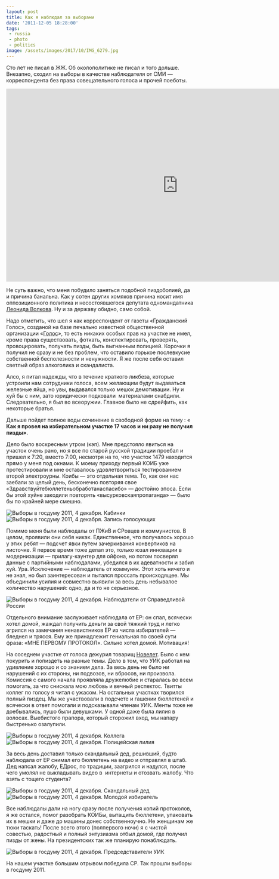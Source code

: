 ```yaml
---
layout: post
title: Как я наблюдал за выборами
date: '2011-12-05 18:28:00'
tags:
 - russia
 - photo
 - politics
image: /assets/images/2017/10/IMG_6279.jpg
---
```


Сто лет не писал в ЖЖ. Об околополитике не писал и того дольше. Внезапно, сходил на выборы в качестве наблюдателя от СМИ&nbsp;— корреспондента без права совещательного голоса и прочей поеботы.

<iframe width="920" height="517" src="https://www.youtube.com/embed/HK8U3Kcwpc0?rel=0" frameborder="0" allowfullscreen></iframe>

Не суть важно, что меня побудило заняться подобной пиздоболией, да и причина банальна. Как у сотен других хомяков причина носит имя оппозиционного политика и несостоявшегося депутата одномандатника [Леонида Волкова](http://twitter.com/leonwolf). Ну и за державу обидно, само собой.

Надо отметить, что шел я как корреспондент от газеты «Гражданский Голос», созданой на базе печально известной общественной организации «[Голос](http://ru.wikipedia.org/wiki/%D0%93%D0%BE%D0%BB%D0%BE%D1%81_(%D0%B0%D1%81%D1%81%D0%BE%D1%86%D0%B8%D0%B0%D1%86%D0%B8%D1%8F))», то есть никаких особых прав на участке не имел, кроме права существовать, фоткать, конспектировать, проверять, провоцировать, получать пизды, быть выгнанным полицией. Корочки я получил не сразу и не без проблем, что оставило горькое послевкусие собственной бесполезности и ненужности. Я же после себя оставил светлый образ алкоголика и скандалиста.

Алсо, я питал надежды, что в течение краткого ликбеза, которые устроили нам сотрудники голоса, всем желающим будут выдаваться железные яйца, но увы, выдавался только мешок демотивации. Ну и хуй бы с ним, зато юридически подковали &nbsp;материалами снабдили. Следовательно, я был во всеоружии. Главное было не сдрейфить, как некоторые братья.

Дальше пойдет полное воды сочинение в свободной форме на тему : « **Как я провел на избирательном участке 17 часов и ни разу не получил пизды»**.

Дело было воскресным утром (кэп). Мне предстояло явиться на участок очень рано, но я все по старой русской традиции проебал и пришел к 7:20, вместо 7:00, несмотря на то, что участок 1479 находится прямо у меня под окнами. К моему приходу первый КОИБ уже протестировали и мне оставалось удовлетвориться тестированием второй электроурны. Коибы — это отдельная тема. То, как они нас заебали за целый день, бесконечно повторяя свое «Здравствуйтебюллетеньобработанаспасибо» — достойно эпоса. Если бы этой хуйне закодили повторять «высурковскаяпропаганда» — было бы по крайней мере смешно.

![Выборы в госдуму 2011, 4 декабря. Кабинки](/assets/images/2017/10/IMG_6279.jpg)  
![Выборы в госдуму 2011, 4 декабря. Запись голосующих](/assets/images/2017/10/IMG_6275.jpg)  

Помимо меня были наблюдалы от ПЖиВ и СРовцев и коммунистов. В целом, проявили они себя никак. Единственное, что получалось хорошо у этих ребят — подсчет явки путем зачеркивания конвертиков на листочке. Я первое время тоже делал это, только юзал инновации в модернизации — прилагу-каунтер для ойфона, но потом посверял данные с партийными наблюдалами, убедился в их адеватности и забил хуй. Ура. Исключение — наблюдатель от коммуняк. Этот хоть ничего и не знал, но был заинтересован и пытался проссать происходящее. Мы объединили усилия и совместно выявили за весь день небывалое количество нарушений: одно, да и то не серьезное.

![Выборы в госдуму 2011, 4 декабря. Наблюдатели от Справедливой России](/assets/images/2017/10/IMG_6284.jpg)  

Отдельного внимание заслуживает наблюдала от ЕР: он спал, всячески хотел домой, жаждал получить деньги за свой тяжкий труд и легко агрился на замечания ненавистников ЕР из числа избирателей — бледнел и трясся. Ему же принадлежит гениальная по своей сути фраза: «МНЕ ПЕРВОМУ ПРОТОКОЛ». Сильно хотел домой. Мотивация!

На соседнем участке от голоса дежурил товарищ [Новелет](http://twitter.com/nowelet). Было с кем покурить и попиздеть на разные темы. Дело в том, что УИК работал на удивление хорошо и со знанием дела. За весь день не было ни нарушений с их стороны, ни подвозов, ни вбросов, ни произвола. Комиссия с самого начала проявляла дружелюбие и старалась во всем помогать, за что снискала мою любовь и вечный респектос. Твитты коллег по голосу я читал с ужасом. На остальных участках творился полный пиздец. Мы же участвовали в подсчете и гашении бюллетеней и всячески в ответ помогали и подсказывали членам УИК. Менты тоже не доебывались, пушо были девушками. У одной даже была лилия в волосах. Выебистого прапора, который сторожил вход, мы напару быстренько озалупили.

![Выборы в госдуму 2011, 4 декабря. Коллега](/assets/images/2017/10/IMG_6320.jpg)  
![Выборы в госдуму 2011, 4 декабря. Полицейская лилия](/assets/images/2017/10/IMG_6296-1.jpg)  

За весь день доставил только скандальный дед, решивший, будто наблюдала от ЕР снимал его бюллетень на видео и отправлял в штаб. Дед напсал жалобу, ЕДрос, по традиции, заагрился и надулся, после чего умолял не выкладывать видео в &nbsp;интернеты и отозвать жалобу. Что взять с тощего студента?

![Выборы в госдуму 2011, 4 декабря. Скандальный дед](/assets/images/2017/10/IMG_6283.jpg)
![Выборы в госдуму 2011, 4 декабря. Молодой избиратель](/assets/images/2017/10/IMG_6291.jpg)  

Все наблюдалы дали на ногу сразу после получения копий протоколов, я же остался, помог разобрать КОИБы, вытащить бюллетени, упаковать их в мешки и даже до машины донес собственноучно. Не женщинам же тюки таскать! После всего этого (полпервого ночи) я с чистой совестью, радостный и полный энтузиазма отбыл домой, где получил пизды от жены. На президентских так же планирую понаблюдать.

![Выборы в госдуму 2011, 4 декабря. Председставители УИК](/assets/images/2017/10/IMG_6317.jpg)  

На нашем участке большим отрывом победила СР. Так прошли выборы в госдуму 2011.